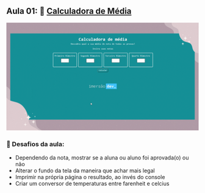 ## Aula 01: 🔢 [Calculadora de Média](https://codepen.io/camilavitoriacosta/pen/mdwMWgZ)

![Video Demo](https://github.com/camilavitoriacosta/ImersaoDev/blob/main/Aula%2001%20-%20Calculadora%20de%20Media/calculadora_de_media.gif)

### 📒 Desafios da aula:

- Dependendo da nota, mostrar se a aluna ou aluno foi aprovada(o) ou não
- Alterar o fundo da tela da maneira que achar mais legal
- Imprimir na própria página o resultado, ao invés do console
- Criar um conversor de temperaturas entre farenheit e celcius

